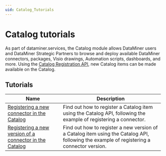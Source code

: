 ```yaml
---
uid: Catalog_Tutorials
---
```


# Catalog tutorials

As part of dataminer.services, the Catalog module allows DataMiner users and DataMiner Strategic Partners to browse and deploy available DataMiner connectors, packages, Visio drawings, Automation scripts, dashboards, and more.
Using the [Catalog Registration API](xref:Register_Catalog_Item), new Catalog items can be made available on the Catalog.

## Tutorials

| Name | Description |
|---|---|
| [Registering a new connector in the Catalog](xref:Tutorial_Register_Catalog_Item) | Find out how to register a Catalog item using the Catalog API, following the example of registering a connector. |
| [Registering a new version of a connector in the Catalog](xref:Tutorial_Register_Catalog_Version) | Find out how to register a new version of a Catalog item using the Catalog API, following the example of registering a connector version. |
